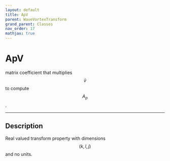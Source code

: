 ```yaml
---
layout: default
title: ApV
parent: WaveVortexTransform
grand_parent: Classes
nav_order: 17
mathjax: true
---
```


#  ApV

matrix coefficient that multiplies $$\tilde{v}$$ to compute $$A_p$$.


---

## Description
Real valued transform property with dimensions $$(k,l,j)$$ and no units.

